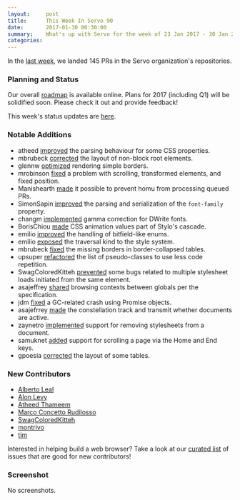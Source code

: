 ```yaml
---
layout:     post
title:      This Week In Servo 90
date:       2017-01-30 00:30:00
summary:    What's up with Servo for the week of 23 Jan 2017 - 30 Jan 2017
categories:
---
```


In the [last week](https://github.com/pulls?utf8=%E2%9C%93&q=is%3Apr+is%3Amerged+closed%3A2017-01-23..2017-01-30+user%3Aservo+),
we landed 145 PRs in the Servo organization's repositories.

### Planning and Status

Our overall [roadmap](https://github.com/servo/servo/wiki/Roadmap) is available online. Plans for 2017 (including Q1) will be
solidified soon. Please check it out and provide feedback!

This week's status updates are [here](https://www.standu.ps/project/servo/).

### Notable Additions

- atheed [improved](https://github.com/servo/servo/pull/15278) the parsing behaviour for some CSS properties.
- mbrubeck [corrected](https://github.com/servo/servo/pull/15271) the layout of non-block root elements.
- glennw [optimized](https://github.com/servo/webrender/pull/793) rendering simple borders.
- mrobinson [fixed](https://github.com/servo/webrender/pull/781) a problem with scrolling, transformed elements, and fixed position.
- Manishearth [made](https://github.com/servo/homu/pull/87) it possible to prevent homu from processing queued PRs.
- SimonSapin [improved](https://github.com/servo/servo/pull/15183) the parsing and serialization of the `font-family` property.
- changm [implemented](https://github.com/servo/webrender/pull/775) gamma correction for DWrite fonts.
- BorisChiou [made](https://github.com/servo/servo/pull/15175) CSS animation values part of Stylo's cascade.
- emilio [improved](https://github.com/servo/rust-bindgen/pull/437) the handling of bitfield-like enums.
- emilio [exposed](https://github.com/servo/servo/pull/15160) the traversal kind to the style system.
- mbrubeck [fixed](https://github.com/servo/servo/pull/151560) the missing borders in border-collapsed tables.
- upsuper [refactored](https://github.com/servo/servo/pull/15153) the list of pseudo-classes to use less code repetition.
- SwagColoredKitteh [prevented](https://github.com/servo/servo/pull/15145) some bugs related to multiple stylesheet loads initiated from the same element.
- asajeffrey [shared](https://github.com/servo/servo/pull/15120) browsing contexts between globals per the specification.
- jdm [fixed](https://github.com/servo/servo/pull/15118) a GC-related crash using Promise objects.
- asajefrrey [made](https://github.com/servo/servo/pull/14971) the constellation track and transmit whether documents are active.
- zaynetro [implemented](https://github.com/servo/servo/pull/14930) support for removing stylesheets from a document.
- samuknet [added](https://github.com/servo/servo/pull/14141) support for scrolling a page via the Home and End keys.
- gpoesia [corrected](https://github.com/servo/servo/pull/13681) the layout of some tables.

### New Contributors

- [Alberto Leal](https://github.com/dashed)
- [Alon Levy](https://github.com/alon)
- [Atheed Thameem](https://github.com/atheed)
- [Marco Concetto Rudilosso](https://github.com/Maaarcocr)
- [SwagColoredKitteh](https://github.com/SwagColoredKitteh)
- [montrivo](https://github.com/montrivo)
- [tim](https://github.com/montrivo)

Interested in helping build a web browser? Take a look at our [curated list](https://starters.servo.org/) of issues that are good for new contributors!

### Screenshot

No screenshots.
